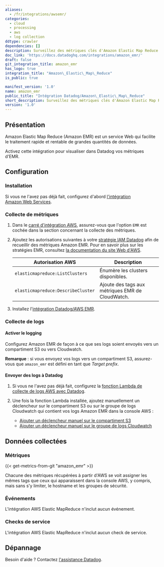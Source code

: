 ```yaml
---
aliases:
  - /fr/integrations/awsemr/
categories:
  - cloud
  - processing
  - aws
  - log collection
ddtype: crawler
dependencies: []
description: Surveillez des métriques clés d'Amazon Elastic Map Reduce.
doc_link: 'https://docs.datadoghq.com/integrations/amazon_emr/'
draft: false
git_integration_title: amazon_emr
has_logo: true
integration_title: "Amazon\_Elastic\_Map\_Reduce"
is_public: true

manifest_version: '1.0'
name: amazon_emr
public_title: "Intégration Datadog/Amazon\_Elastic\_Map\_Reduce"
short_description: Surveillez des métriques clés d'Amazon Elastic Map Reduce.
version: '1.0'
---
```

## Présentation

Amazon Elastic Map Reduce (Amazon EMR) est un service Web qui facilite le traitement rapide et rentable de grandes quantités de données.

Activez cette intégration pour visualiser dans Datadog vos métriques d'EMR.

## Configuration

### Installation

Si vous ne l'avez pas déjà fait, configurez d'abord [l'intégration Amazon Web Services][1].

### Collecte de métriques

1. Dans le [carré d'intégration AWS][2], assurez-vous que l'option `EMR` est cochée dans la section concernant la collecte des métriques.
2. Ajoutez les autorisations suivantes à votre [stratégie IAM Datadog][3] afin de recueillir des métriques Amazon EMR. Pour en savoir plus sur les stratégies EMR, consultez [la documentation du site Web d'AWS][4].

    | Autorisation AWS                     | Description                         |
    | ---------------------------------- | ----------------------------------- |
    | `elasticmapreduce:ListClusters`    | Énumère les clusters disponibles.            |
    | `elasticmapreduce:DescribeCluster` | Ajoute des tags aux métriques EMR de CloudWatch. |

3. Installez l'[intégration Datadog/AWS EMR][5].

### Collecte de logs

#### Activer le logging

Configurez Amazon EMR de façon à ce que ses logs soient envoyés vers un compartiment S3 ou vers Cloudwatch.

**Remarque** : si vous envoyez vos logs vers un compartiment S3, assurez-vous que `amazon_emr` est défini en tant que _Target prefix_.

#### Envoyer des logs à Datadog

1. Si vous ne l'avez pas déjà fait, configurez la [fonction Lambda de collecte de logs AWS avec Datadog][6].
2. Une fois la fonction Lambda installée, ajoutez manuellement un déclencheur sur le compartiment S3 ou sur le groupe de logs Cloudwatch qui contient vos logs Amazon EMR dans la console AWS :

    - [Ajouter un déclencheur manuel sur le compartiment S3][7]
    - [Ajouter un déclencheur manuel sur le groupe de logs Cloudwatch][8]

## Données collectées

### Métriques
{{< get-metrics-from-git "amazon_emr" >}}


Chacune des métriques récupérées à partir d'AWS se voit assigner les mêmes tags que ceux qui apparaissent dans la console AWS, y compris, mais sans s'y limiter, le hostname et les groupes de sécurité.

### Événements

L'intégration AWS Elastic MapReduce n'inclut aucun événement.

### Checks de service

L'intégration AWS Elastic MapReduce n'inclut aucun check de service.

## Dépannage

Besoin d'aide ? Contactez [l'assistance Datadog][10].

[1]: https://docs.datadoghq.com/fr/integrations/amazon_web_services/
[2]: https://app.datadoghq.com/account/settings#integrations/amazon_web_services
[3]: https://docs.datadoghq.com/fr/integrations/amazon_web_services/#installation
[4]: https://docs.aws.amazon.com/IAM/latest/UserGuide/list_elasticmapreduce.html
[5]: https://app.datadoghq.com/account/settings#integrations/amazon_emr
[6]: https://docs.datadoghq.com/fr/integrations/amazon_web_services/?tab=allpermissions#set-up-the-datadog-lambda-function
[7]: https://docs.datadoghq.com/fr/integrations/amazon_web_services/?tab=allpermissions#collecting-logs-from-s3-buckets
[8]: https://docs.datadoghq.com/fr/integrations/amazon_web_services/?tab=allpermissions#collecting-logs-from-cloudwatch-log-group
[9]: https://github.com/DataDog/dogweb/blob/prod/integration/amazon_emr/amazon_emr_metadata.csv
[10]: https://docs.datadoghq.com/fr/help/
